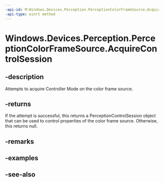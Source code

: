----api-id: M:Windows.Devices.Perception.PerceptionColorFrameSource.AcquireControlSession
-api-type: winrt method
---<!-- Method syntaxpublic Windows.Devices.Perception.PerceptionControlSession AcquireControlSession()--># Windows.Devices.Perception.PerceptionColorFrameSource.AcquireControlSession## -descriptionAttempts to acquire Controller Mode on the color frame source.## -returnsIf the attempt is successful, this returns a PerceptionControlSession object that can be used to control properties of the color frame source. Otherwise, this returns null.## -remarks## -examples## -see-also